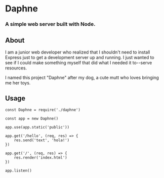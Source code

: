 # Daphne

### A simple web server built with Node.

## About

I am a junior web developer who realized that I shouldn't need to install Express just to 
get a development server up and running. I just wanted to see if I could make something 
myself that did what I needed it to--serve resources.

I named this project "Daphne" after my dog, a cute mutt who loves bringing me her toys.

## Usage

```
const Daphne = require('./daphne')

const app = new Daphne()

app.use(app.static('public'))

app.get('/hello', (req, res) => {
    res.send('text', 'hola!')
})

app.get('/', (req, res) => {
    res.render('index.html')
})

app.listen()
```